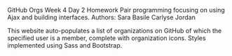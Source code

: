 GitHub Orgs
Week 4 Day 2 Homework
Pair programming focusing on using Ajax and building interfaces.
Authors: Sara Basile
         Carlyse Jordan

This website auto-populates a list of organizations on GitHub of which the specified
user is a member, complete with organization icons. Styles implemented using
Sass and Bootstrap. 
